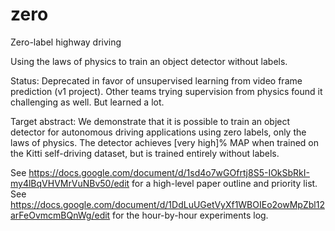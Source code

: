 # zero
Zero-label highway driving

Using the laws of physics to train an object detector without labels.

Status: Deprecated in favor of unsupervised learning from video frame prediction (v1 project). Other teams trying supervision from physics found it challenging as well. But learned a lot.

Target abstract: We demonstrate that it is possible to train an object detector for autonomous driving applications using zero labels, only the laws of physics. The detector achieves [very high]% MAP when trained on the Kitti self-driving dataset, but is trained entirely without labels.
 
See https://docs.google.com/document/d/1sd4o7wGOfrtj8S5-IOkSbRkI-my4lBqVHVMrVuNBv50/edit for a high-level paper outline and priority list.
See https://docs.google.com/document/d/1DdLuUGetVyXf1WBOIEo2owMpZbl12arFeOvmcmBQnWg/edit for the hour-by-hour experiments log.
